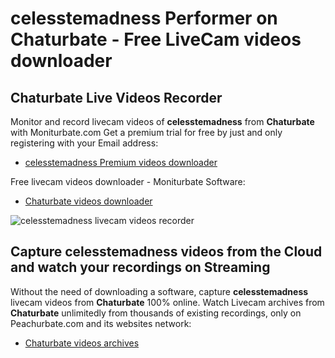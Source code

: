 # celesstemadness Performer on Chaturbate - Free LiveCam videos downloader

## Chaturbate Live Videos Recorder

Monitor and record livecam videos of **celesstemadness** from **Chaturbate** with Moniturbate.com
Get a premium trial for free by just and only registering with your Email address:
* [celesstemadness Premium videos downloader](https://moniturbate.com/request-demo-licence-key.html)

Free livecam videos downloader - Moniturbate Software:
* [Chaturbate videos downloader](https://moniturbate.com/moniturbate-download-software.html)

![celesstemadness livecam videos recorder](https://peachurnet.com/templates/moniturbate-software.png)


## Capture celesstemadness videos from the Cloud and watch your recordings on Streaming

Without the need of downloading a software, capture **celesstemadness** livecam videos from **Chaturbate** 100% online.
Watch Livecam archives from **Chaturbate** unlimitedly from thousands of existing recordings, only on Peachurbate.com and its websites network:
* [Chaturbate videos archives](https://peachurnet.com/)